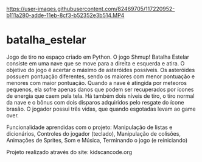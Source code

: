 
https://user-images.githubusercontent.com/82469705/117220952-b111a280-adde-11eb-8cf3-b52352e3b514.MP4

# batalha_estelar
Jogo de tiro no espaço criado em Python. O jogo Shmup! Batalha Estelar consiste em uma nave que se move para a direita e esquerda e atira. 
O objetivo do jogo é acertar o máximo de asteróides possíveis. 
Os asteróides possuem pontuação diferentes, sendo os maiores com menor pontuação e menores com maior pontuação. 
Quando a nave é atingida por meteoros pequenos, ela sofre apenas danos que podem ser recuperados por ícones de energia que caem pela tela. 
Há também dois níveis de tiro, o tiro normal da nave e o bônus com dois disparos adquiridos pelo resgate do ícone brasão. 
O jogador possui três vidas, que quando esgotadas levam ao game over.

Funcionalidade aprendidas com o projeto:
Manipulação de listas e dicionários,
Controles do jogador (teclado), 
Manipulação de colisões, 
Animações de Sprites, 
Som e Música, 
Terminando o jogo (e reiniciando)

Projeto realizado através do site: kidscancode.org
